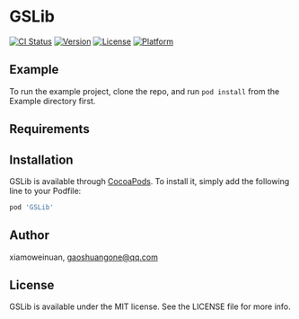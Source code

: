 # GSLib

[![CI Status](https://img.shields.io/travis/xiamoweinuan/GSLib.svg?style=flat)](https://travis-ci.org/xiamoweinuan/GSLib)
[![Version](https://img.shields.io/cocoapods/v/GSLib.svg?style=flat)](https://cocoapods.org/pods/GSLib)
[![License](https://img.shields.io/cocoapods/l/GSLib.svg?style=flat)](https://cocoapods.org/pods/GSLib)
[![Platform](https://img.shields.io/cocoapods/p/GSLib.svg?style=flat)](https://cocoapods.org/pods/GSLib)

## Example

To run the example project, clone the repo, and run `pod install` from the Example directory first.

## Requirements

## Installation

GSLib is available through [CocoaPods](https://cocoapods.org). To install
it, simply add the following line to your Podfile:

```ruby
pod 'GSLib'
```

## Author

xiamoweinuan, gaoshuangone@qq.com

## License

GSLib is available under the MIT license. See the LICENSE file for more info.
